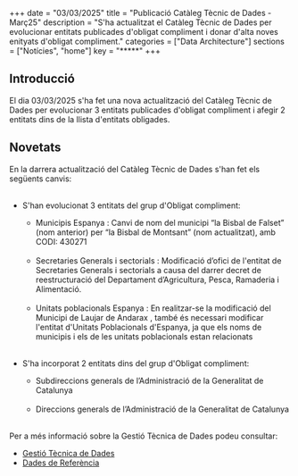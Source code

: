 +++ 
date        = "03/03/2025" 
title       = "Publicació Catàleg Tècnic de Dades - Març25" 
description = "S'ha actualitzat el Catàleg Tècnic de Dades per evolucionar entitats publicades d'obligat compliment i donar d'alta noves enityats d'obligat compliment." 
categories  = ["Data Architecture"] 
sections    = ["Notícies", "home"] 
key = "*****" 
+++ 

  

## Introducció 

El dia 03/03/2025 s'ha fet una nova actualització del Catàleg Tècnic de Dades per evolucionar 3 entitats publicades d'obligat compliment i afegir 2 entitats dins de la llista d'entitats obligades. 

## Novetats 

En la darrera actualització del Catàleg Tècnic de Dades s'han fet els següents canvis:<br><br> 

- S'han evolucionat 3 entitats del grup d'Obligat compliment:<br> 





  - Municipis Espanya : Canvi de nom del municipi “la Bisbal de Falset” (nom anterior) per “la Bisbal de Montsant” (nom actualitzat), amb CODI: 430271<br><br>
  - Secretaries Generals i sectorials : Modificació d’ofici de l'entitat de Secretaries Generals i sectorials a causa del darrer decret de reestructuració del Departament d’Agricultura, Pesca, Ramaderia i Alimentació.<br><br>
  - Unitats poblacionals Espanya : En realitzar-se la modificació del Municipi de Laujar de Andarax , també és necessari modificar l'entitat d'Unitats Poblacionals d'Espanya, ja que els noms de municipis i els de les unitats poblacionals estan relacionats<br><br>





- S'ha incorporat 2 entitats dins del grup d'Obligat compliment:<br> 

  - Subdireccions generals de l’Administració de la Generalitat de Catalunya<br><br>
  - Direccions generals de l’Administració de la Generalitat de Catalunya<br><br>




Per a més informació sobre la Gestió Tècnica de Dades podeu consultar: 


* [Gestió Tècnica de Dades](https://canigo.ctti.gencat.cat/plataformes/dadesref/gestiodades/) 
* [Dades de Referència](https://canigo.ctti.gencat.cat/plataformes/dadesref/dadesref/) 